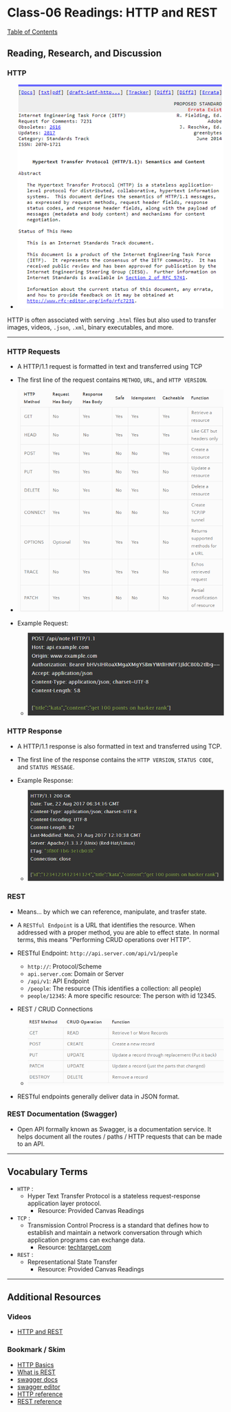 # Class-06 Readings: HTTP and REST

[Table of Contents](README.md)

## Reading, Research, and Discussion

### HTTP

- ![HTTP Doc](./assets/http.png)

HTTP is often associated with serving `.html` files but also used to transfer images, videos, `.json`, `.xml`, binary executables, and more.

---

### HTTP Requests

- A HTTP/1.1 request is formatted in text and transferred using TCP
- The first line of the request contains `METHOD`, `URL`, and `HTTP VERSION`.

- ![HTTP Requests](./assets/httpRequests.png)

- Example Request:
  - ![exampleRequest](./assets/exampleRequest.png)

### HTTP Response

- A HTTP/1.1 response is also formatted in text and transferred using TCP.
- The first line of the response contains the `HTTP VERSION`, `STATUS CODE`, and `STATUS MESSAGE`.

- Example Response:
  - ![exampleResponse](./assets/exampleResponse.png)

### REST

- Means... by which we can reference, manipulate, and trasfer state.
- A `RESTful Endpoint` is a URL that identifies the resource. When addressed with a proper method, you are able to effect state. In normal terms, this means "Performing CRUD operations over HTTP".

- RESTful Endpoint: `http://api.server.com/api/v1/people`

  - `http://`: Protocol/Scheme
  - `api.server.com`: Domain or Server
  - `/api/v1`: API Endpoint
  - `/people`: The resource (This identifies a collection: all people)
  - `people/12345`: A more specific resource: The person with id 12345.

- REST / CRUD Connections

  - ![restCrud](./assets/restCrud.png)

- RESTful endpoints generally deliver data in JSON format.

### REST Documentation (Swagger)

- Open API formally known as Swagger, is a documentation service. It helps document all the routes / paths / HTTP requests that can be made to an API.

---

## Vocabulary Terms

- `HTTP` :
  - Hyper Text Transfer Protocol is a stateless request-response application layer protocol.
    - Resource: Provided Canvas Readings
- `TCP` :
  - Transmission Control Procress is a standard that defines how to establish and maintain a network conversation through which application programs can exchange data.
    - Resource: [techtarget.com](https://searchnetworking.techtarget.com/definition/TCP)
- `REST` :
  - Representational State Transfer
    - Resource: Provided Canvas Readings

---

## Additional Resources

### Videos

- [HTTP and REST](https://www.youtube.com/watch?v=Q-BpqyOT3a8)

### Bookmark / Skim

- [HTTP Basics](https://code.tutsplus.com/tutorials/http-the-protocol-every-web-developer-must-know-part-1--net-31177)
- [What is REST](https://restfulapi.net/)
- [swagger docs](https://swagger.io/docs/)
- [swagger editor](https://editor.swagger.io/)
- [HTTP reference](https://code-maze.com/the-http-reference/)
- [REST reference](https://www.restapitutorial.com/lessons/httpmethods.html)

